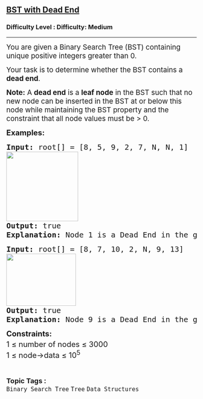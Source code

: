 <h2><a href="https://www.geeksforgeeks.org/problems/check-whether-bst-contains-dead-end/1?_gl=1*1fnhzcc*_up*MQ..*_gs*MQ..&gclid=Cj0KCQjwjJrCBhCXARIsAI5x66VevwpqSFFEG6ldr9nVdvdEO9LXMxYzjx8MUFJk8aRrwLr4--lUe9gaAh3AEALw_wcB&gbraid=0AAAAAC9yBkCMto0QYuFxakUYd_WCNpzxI">BST with Dead End</a></h2><h3>Difficulty Level : Difficulty: Medium</h3><hr><div class="problems_problem_content__Xm_eO"><p data-start="101" data-end="197"><span style="font-size: 14pt;">You are given a Binary Search Tree (BST) containing unique positive integers greater than 0.</span></p>
<p data-start="199" data-end="265"><span style="font-size: 14pt;">Your task is to determine whether the BST contains a <strong data-start="252" data-end="264">dead end</strong>.</span></p>
<p data-start="267" data-end="286"><span style="font-size: 14pt;"><strong>Note:</strong> A <strong data-start="290" data-end="302">dead end</strong> is a <strong data-start="308" data-end="321">leaf node</strong> in the BST such that no new node can be inserted in the BST at or below this node while maintaining the BST property and the constraint that<strong> </strong>all node values must be &gt; 0.</span></p>
<p><strong><span style="font-size: 20px;">Examples:</span></strong></p>
<pre><span style="font-size: 20px;"><strong>Input: </strong>root[] = [8, 5, 9, 2, 7, N, N, 1]</span><br><span style="font-size: 20px;"><strong><img src="https://media.geeksforgeeks.org/img-practice/prod/addEditProblem/700425/Web/Other/blobid1_1748007119.webp" width="190" height="184"></strong></span><br><span style="font-size: 20px;"><strong>Output: </strong>true
<strong>Explanation: </strong>Node 1 is a Dead End in the given BST.</span></pre>
<pre><span style="font-size: 20px;"><strong>Input:</strong> root[] = [8, 7, 10, 2, N, 9, 13]<strong><br></strong><img src="https://media.geeksforgeeks.org/img-practice/prod/addEditProblem/700425/Web/Other/blobid3_1748007366.webp" width="184" height="138"></span><br><span style="font-size: 20px;"><strong>Output:</strong> true
<strong>Explanation: </strong>Node 9 is a Dead End in the given BST.</span></pre>
<p><span style="font-size: 20px;"><strong>Constraints:</strong></span><span style="font-size: 20px;"><br>1 ≤ number of nodes ≤ 3000<sup><br></sup>1 ≤ node-&gt;data ≤ 10<sup>5</sup><sup><br></sup></span></p></div><br><p><span style=font-size:18px><strong>Topic Tags : </strong><br><code>Binary Search Tree</code>&nbsp;<code>Tree</code>&nbsp;<code>Data Structures</code>&nbsp;